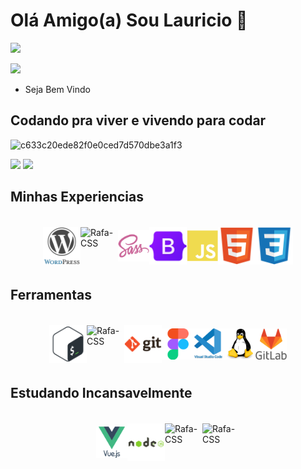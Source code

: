 
# Olá Amigo(a) Sou Lauricio 👋

<div >
  <a href="https://www.instagram.com/mohamed_lau.sql/)" target="_blank"><img src="https://img.shields.io/badge/-Instagram-%23E4405F?style=for-the-badge&logo=instagram&logoColor=white" target="_blank"></a>
 
  <a href="https://br.linkedin.com/in/lauricio-de-souza-776b04215" target="_blank"><img src="https://img.shields.io/badge/-LinkedIn-%230077B5?style=for-the-badge&logo=linkedin&logoColor=white" target="_blank"></a> 
</div>

- Seja Bem Vindo
<div>
<a href="https://github.com/LauricioX"></a>

 </div>

## Codando pra viver e vivendo para codar

![c633c20ede82f0e0ced7d570dbe3a1f3](https://i.imgur.com/bPHcsTs.gif)

<div>
 <img height="180em" src="https://github-readme-stats.vercel.app/api?username=LauricioX&show_icons=true&theme=algolia&include_all_commits=true&count_private=true"/> 
 
<img height="180em" src="https://github-readme-stats.vercel.app/api/top-langs/?username=LauricioX&layout=compact&langs_count=7&theme=algolia"/>
</div>

## Minhas Experiencias

<div style="display:flex; align-items:center; justify-content:center; gap:10; margin:30px 0">
 <br>
 
 <br>
 
 
 
 <img align="center" alt="Rafa-CSS" height="60" width="60" src="https://raw.githubusercontent.com/devicons/devicon/2ae2a900d2f041da66e950e4d48052658d850630/icons/wordpress/wordpress-original.svg">


 

<img align="center" alt="Rafa-CSS" height="60" width="60" src="https://user-images.githubusercontent.com/86666254/179119691-e9dbcb2b-e2fb-4849-b633-988807532521.png">



 
 
 <img align="center" alt="Rafa-Js" height="50" width="50" src="https://raw.githubusercontent.com/devicons/devicon/2ae2a900d2f041da66e950e4d48052658d850630/icons/sass/sass-original.svg">
 
 
 <img align="center" alt="Rafa-CSS" height="60" width="60" src="https://raw.githubusercontent.com/devicons/devicon/2ae2a900d2f041da66e950e4d48052658d850630/icons/bootstrap/bootstrap-original.svg">
 
 <img align="center" alt="Rafa-Js" height="50" width="50" src="https://raw.githubusercontent.com/devicons/devicon/master/icons/javascript/javascript-plain.svg">
  
<img align="center" alt="Rafa-HTML" height="60" width="60" src="https://raw.githubusercontent.com/devicons/devicon/master/icons/html5/html5-original.svg">

<img align="center" alt="Rafa-CSS" height="60" width="60" src="https://raw.githubusercontent.com/devicons/devicon/master/icons/css3/css3-original.svg">
 
 ##  <br>
 
 


 
 



</div>

## Ferramentas

<div style="display:flex; align-items:center; justify-content:center; gap:10; margin:30px 0">
 <br>


  <img align="center" alt="Rafa-CSS" height="60" width="60" src="https://raw.githubusercontent.com/devicons/devicon/2ae2a900d2f041da66e950e4d48052658d850630/icons/bash/bash-original.svg">

 <img align="center" alt="Rafa-CSS" height="60" width="60" src="https://duppinswp.com/wp-content/uploads/sites/5/2022/03/cpanel-logo.png">

 <img align="center" alt="Rafa-HTML" height="60" width="60" src="https://raw.githubusercontent.com/devicons/devicon/2ae2a900d2f041da66e950e4d48052658d850630/icons/git/git-original-wordmark.svg">
  <img align="center" alt="Rafa-Js" height="50" width="50" src="https://raw.githubusercontent.com/devicons/devicon/2ae2a900d2f041da66e950e4d48052658d850630/icons/figma/figma-original.svg">
 <img align="center" alt="Rafa-Js" height="50" width="50" src="https://raw.githubusercontent.com/devicons/devicon/2ae2a900d2f041da66e950e4d48052658d850630/icons/vscode/vscode-original-wordmark.svg">
 
  <img align="center" alt="Rafa-Js" height="50" width="50" src="https://raw.githubusercontent.com/devicons/devicon/2ae2a900d2f041da66e950e4d48052658d850630/icons/linux/linux-original.svg">
 
 <img align="center" alt="Rafa-Js" height="50" width="50" src="https://raw.githubusercontent.com/devicons/devicon/2ae2a900d2f041da66e950e4d48052658d850630/icons/gitlab/gitlab-original-wordmark.svg">
 

 
 



 ##  <br>

 

</div>

## Estudando Incansavelmente


<div style="display:flex; align-items:center; justify-content:center; gap:10; margin:30px 0">
 <br>

<img align="center" alt="Rafa-Js" height="50" width="50" src="https://raw.githubusercontent.com/devicons/devicon/2ae2a900d2f041da66e950e4d48052658d850630/icons/vuejs/vuejs-original-wordmark.svg">

<img align="center" alt="Rafa-CSS" height="60" width="60" src="https://raw.githubusercontent.com/devicons/devicon/2ae2a900d2f041da66e950e4d48052658d850630/icons/nodejs/nodejs-original-wordmark.svg">

<img align="center" alt="Rafa-CSS" height="60" width="60" src="https://camo.githubusercontent.com/3e314c40876bf02486b25c16c8e90c898764c00d28cb9258fa883cc1586fd093/68747470733a2f2f74682e62696e672e636f6d2f74682f69642f4f49502e3333437742596b6d6e4d66704139446a757032324a77486148613f7069643d496d674465742672733d31">

<img align="center" alt="Rafa-CSS" height="60" width="60" src="https://camo.githubusercontent.com/fc9113cfa08cba6a731800ded8a98f520e484a5ea5777671964a66b9779a8692/68747470733a2f2f63646e2e69636f6e73636f75742e636f6d2f69636f6e2f667265652f706e672d3531322f747970657363726970742d313137343936352e706e67">
 
  ##  <br>


</div>

 










